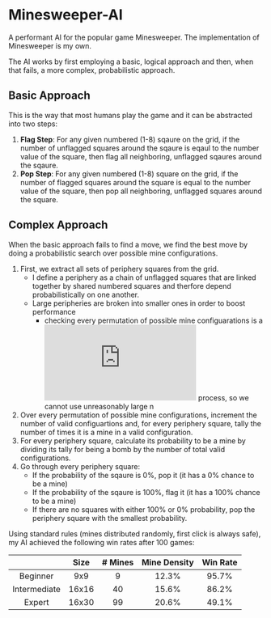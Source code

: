# Minesweeper-AI

A performant AI for the popular game Minesweeper. The implementation of Minesweeper is my own.

The AI works by first employing a basic, logical approach and then, when that fails, a more complex, probabilistic approach.

## Basic Approach

This is the way that most humans play the game and it can be abstracted into two steps:
1. **Flag Step**: For any given numbered (1-8) sqaure on the grid, if the number of unflagged squares around the sqaure is eqaul to the number value of the square, then flag all neighboring, unflagged sqaures around the sqaure.
2. **Pop Step**: For any given numbered (1-8) square on the grid, if the number of flagged squares around the square is equal to the number value of the square, then pop all neighboring, unflagged squares around the square.

## Complex Approach

When the basic approach fails to find a move, we find the best move by doing a probabilistic search over possible mine configurations.
1. First, we extract all sets of periphery squares from the grid. 
   * I define a periphery as a chain of unflagged squares that are linked together by shared numbered squares and therfore depend probabilistically on one another.
   * Large peripheries are broken into smaller ones in order to boost performance
      * checking every permutation of possible mine configuarations is a ![expression](http://www.sciweavers.org/tex2img.php?eq=O%282%5En%29&bc=White&fc=Black&im=jpg&fs=12&ff=arev&edit=0) process, so we cannot use unreasonably large n
2. Over every permutation of possible mine configurations, increment the number of valid configuartions and, for every periphery square, tally the number of times it is a mine in a valid configuration.
3. For every periphery square, calculate its probability to be a mine by dividing its tally for being a bomb by the number of total valid configurations.
4. Go through every periphery square:
   * If the probability of the sqaure is 0%, pop it (it has a 0% chance to be a mine)
   * If the probability of the sqaure is 100%, flag it (it has a 100% chance to be a mine)
   * If there are no squares with either 100% or 0% probability, pop the periphery square with the smallest probability.
   
Using standard rules (mines distributed randomly, first click is always safe), my AI achieved the following win rates after 100 games:

|              |  Size | # Mines | Mine Density | Win Rate |
|:------------:|:-----:|:-------:|:------------:|:--------:|
| Beginner     |  9x9  |     9   |     12.3%    |   95.7%  |
| Intermediate | 16x16 |    40   |     15.6%    |   86.2%  |
| Expert       | 16x30 |    99   |     20.6%    |   49.1%  |

